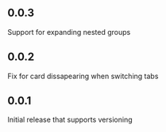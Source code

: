 ## 0.0.3
Support for expanding nested groups

## 0.0.2
Fix for card dissapearing when switching tabs

## 0.0.1
Initial release that supports versioning

